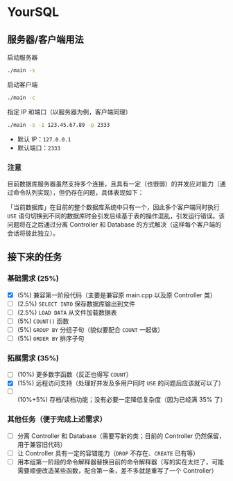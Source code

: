 # YourSQL

## 服务器/客户端用法

启动服务器

```bash
./main -s
```

启动客户端

```bash
./main -c
```

指定 IP 和端口（以服务器为例，客户端同理）

```bash
./main -s -i 123.45.67.89 -p 2333
```

* 默认 IP：`127.0.0.1`
* 默认端口：`2333`

### 注意

目前数据库服务器虽然支持多个连接，且具有一定（也很弱）的并发应对能力（通过命令队列实现），但仍存在问题，具体表现如下：

「当前数据库」在目前的整个数据库系统中只有一个，因此多个客户端同时执行 `USE` 语句切换到不同的数据库时会引发后续基于表的操作混乱，引发运行错误。该问题将在之后通过分离 Controller 和 Database 的方式解决（这样每个客户端的会话将彼此独立）。

## 接下来的任务

### 基础需求 (25%)

* [x] (5%) 兼容第一阶段代码（主要是兼容原 main.cpp 以及原 Controller 类）
* [ ] (2.5%) `SELECT INTO` 保存数据库输出到文件
* [ ] (2.5%) `LOAD DATA` 从文件加载数据表
* [ ] (5%) `COUNT()` 函数
* [ ] (5%) `GROUP BY` 分组子句（貌似要配合 `COUNT` 一起做）
* [ ] (5%) `ORDER BY` 排序子句

### 拓展需求 (35%)

* [ ] (10%) 更多数字函数（反正也得写 `COUNT`）
* [x] (15%) 远程访问支持（处理好并发及多用户同时 `USE` 的问题后应该就可以了）
* [ ] (10%+5%) 存档/读档功能；没有必要一定降低复杂度（因为已经满 35% 了）

### 其他任务（便于完成上述需求）

* [ ] 分离 Controller 和 Database（需要写新的类；目前的 Controller 仍然保留，用于兼容旧代码）
* [ ] 让 Controller 具有一定的容错能力（`DROP` 不存在、`CREATE` 已有等）
* [ ] 用本组第一阶段的命令解释器替换目前的命令解释器（写的实在太烂了，可能需要顺便改造某些函数，配合第一条，差不多就是重写了一个 Controller）

